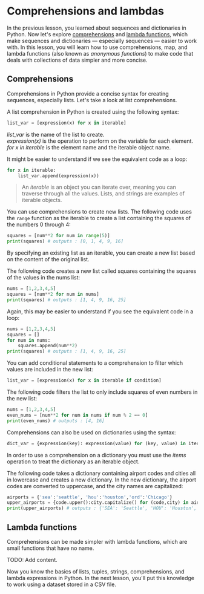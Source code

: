 # Comprehensions and lambdas

In the previous lesson, you learned about sequences and dictionaries in Python. Now let's explore [comprehensions](https://medium.com/better-programming/list-comprehension-in-python-8895a785550b) and [lambda functions](https://www.w3schools.com/python/python_lambda.asp), which make sequences and dictionaries — especially sequences — easier to work with. In this lesson, you will learn how to use comprehensions, map, and lambda functions (also known as *anonymous functions*) to make code that deals with collections of data simpler and more concise.

## Comprehensions

Comprehensions in Python provide a concise syntax for creating sequences, especially lists. Let's take a look at list comprehensions.

A list comprehension in Python is created using the following syntax:
```python
list_var = [expression(x) for x in iterable]
```

*list_var* is the name of the list to create.  
*expression(x)* is the operation to perform on the variable for each element.  
*for x in iterable* is the element name and the iterable object name.  

It might be easier to understand if we see the equivalent code as a loop:
```python
for x in iterable:
    list_var.append(expression(x))
```

>An *iterable* is an object you can iterate over, meaning you can traverse through all the values. Lists, and strings are examples of iterable objects.  

You can use comprehensions to create new lists. The following code uses the `range` function as the iterable to create a list containing the squares of the numbers 0 through 4:

```python
squares = [num**2 for num in range(5)]
print(squares) # outputs : [0, 1, 4, 9, 16]
```

By specifying an existing list as an iterable, you can create a new list based on the content of the original list. 

The following code creates a new list called squares containing the squares of the values in the nums list:
```python
nums = [1,2,3,4,5]
squares = [num**2 for num in nums]
print(squares) # outputs : [1, 4, 9, 16, 25]
```

Again, this may be easier to understand if you see the equivalent code in a loop:
```python
nums = [1,2,3,4,5]
squares = []
for num in nums:
    squares.append(num**2)     
print(squares) # outputs : [1, 4, 9, 16, 25]
```
You can add conditional statements to a comprehension to filter which values are included in the new list:

```python
list_var = [expression(x) for x in iterable if condition]
```

The following code filters the list to only include squares of even numbers in the new list:
```python
nums = [1,2,3,4,5]
even_nums = [num**2 for num in nums if num % 2 == 0]
print(even_nums) # outputs : [4, 16]
```

Comprehensions can also be used on dictionaries using the syntax:
```python
dict_var = {expression(key): expression(value) for (key, value) in iterable}
```

In order to use a comprehension on a dictionary you must use the *items* operation to treat the dictionary as an iterable object.

The following code takes a dictionary containing airport codes and cities all in lowercase and creates a new dictionary. In the new dictionary, the airport codes are converted to uppercase, and the city names are capitalized:
```python
airports = {'sea':'seattle', 'hou':'houston','ord':'Chicago'}
upper_airports = {code.upper():city.capitalize() for (code,city) in airports.items()}
print(upper_airports) # outputs : {'SEA': 'Seattle', 'HOU': 'Houston', 'ORD': 'Chicago'}
```

## Lambda functions

Comprehensions can be made simpler with lambda functions, which are small functions that have no name.


TODO: Add content.


Now you know the basics of lists, tuples, strings, comprehensions, and lambda expressions in Python. In the next lesson, you'll put this knowledge to work using a dataset stored in a CSV file.